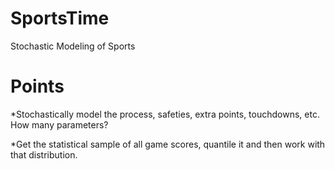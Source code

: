SportsTime
==========

Stochastic Modeling of Sports

Points
=======
*Stochastically model the process, safeties, extra points, touchdowns, etc. How many parameters?

*Get the statistical sample of all game scores, quantile it and then work with that distribution.
